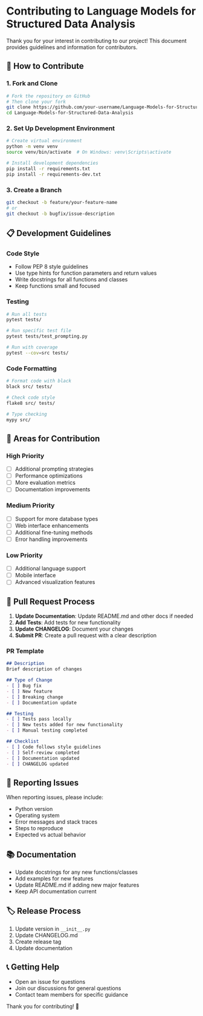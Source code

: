 # Contributing to Language Models for Structured Data Analysis

Thank you for your interest in contributing to our project! This document provides guidelines and information for contributors.

## 🤝 How to Contribute

### 1. Fork and Clone
```bash
# Fork the repository on GitHub
# Then clone your fork
git clone https://github.com/your-username/Language-Models-for-Structured-Data-Analysis.git
cd Language-Models-for-Structured-Data-Analysis
```

### 2. Set Up Development Environment
```bash
# Create virtual environment
python -m venv venv
source venv/bin/activate  # On Windows: venv\Scripts\activate

# Install development dependencies
pip install -r requirements.txt
pip install -r requirements-dev.txt
```

### 3. Create a Branch
```bash
git checkout -b feature/your-feature-name
# or
git checkout -b bugfix/issue-description
```

## 📋 Development Guidelines

### Code Style
- Follow PEP 8 style guidelines
- Use type hints for function parameters and return values
- Write docstrings for all functions and classes
- Keep functions small and focused

### Testing
```bash
# Run all tests
pytest tests/

# Run specific test file
pytest tests/test_prompting.py

# Run with coverage
pytest --cov=src tests/
```

### Code Formatting
```bash
# Format code with black
black src/ tests/

# Check code style
flake8 src/ tests/

# Type checking
mypy src/
```

## 🎯 Areas for Contribution

### High Priority
- [ ] Additional prompting strategies
- [ ] Performance optimizations
- [ ] More evaluation metrics
- [ ] Documentation improvements

### Medium Priority
- [ ] Support for more database types
- [ ] Web interface enhancements
- [ ] Additional fine-tuning methods
- [ ] Error handling improvements

### Low Priority
- [ ] Additional language support
- [ ] Mobile interface
- [ ] Advanced visualization features

## 📝 Pull Request Process

1. **Update Documentation**: Update README.md and other docs if needed
2. **Add Tests**: Add tests for new functionality
3. **Update CHANGELOG**: Document your changes
4. **Submit PR**: Create a pull request with a clear description

### PR Template
```markdown
## Description
Brief description of changes

## Type of Change
- [ ] Bug fix
- [ ] New feature
- [ ] Breaking change
- [ ] Documentation update

## Testing
- [ ] Tests pass locally
- [ ] New tests added for new functionality
- [ ] Manual testing completed

## Checklist
- [ ] Code follows style guidelines
- [ ] Self-review completed
- [ ] Documentation updated
- [ ] CHANGELOG updated
```

## 🐛 Reporting Issues

When reporting issues, please include:
- Python version
- Operating system
- Error messages and stack traces
- Steps to reproduce
- Expected vs actual behavior

## 📚 Documentation

- Update docstrings for any new functions/classes
- Add examples for new features
- Update README.md if adding new major features
- Keep API documentation current

## 🏷️ Release Process

1. Update version in `__init__.py`
2. Update CHANGELOG.md
3. Create release tag
4. Update documentation

## 📞 Getting Help

- Open an issue for questions
- Join our discussions for general questions
- Contact team members for specific guidance

Thank you for contributing! 🎉
